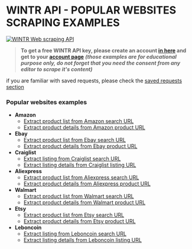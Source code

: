 # WINTR API - POPULAR WEBSITES SCRAPING EXAMPLES

[![WINTR Web scraping API](https://www.wintr.com/app/template/favicon.png)](https://www.wintr.com)

> **To get a free WINTR API key, please create an account [in here](https://www.wintr.com) and get to your [account page](https://www.wintr.com/dashboard-account)** ***(those examples are for educational purpose only, do not forget that you need the consent from any editor to scrape it's content)*** 

if you are familiar with saved requests, please check the [saved requests section](https://github.com/wintrdotcom/wintrAPI/tree/master/saved_requests)

### Popular websites examples

  - **Amazon**
    - [Extract product list from Amazon search URL](https://gist.github.com/wintrdotcom/a35b6d70921874c01f42f8f0605df77e)
    - [Extract product details from Amazon product URL](https://gist.github.com/wintrdotcom/27c4281c50efbf70e6062de0eb69e45d)
  - **Ebay**
    - [Extract product list from Ebay search URL](https://gist.github.com/wintrdotcom/3aa8b5ef866b202dc49bca8657ab9fe9)
    - [Extract product details from Ebay product URL](https://gist.github.com/wintrdotcom/5d4a63d3d28bdfab53bce25d327050d9)
  - **Craiglist**
    - [Extract listing from Craiglist search URL](https://gist.github.com/wintrdotcom/4f93750b25d06f7558fc180f83118c8c)
    - [Extract listing details from Craiglist listing URL](https://gist.github.com/wintrdotcom/b49b914c7e70be7fb3a78e8d3856eb02)
  - **Aliexpress**
    - [Extract product list from Aliexpress search URL](https://gist.github.com/wintrdotcom/d65f342dd1fe00432ed9f7865824715d)
    - [Extract product details from Aliexpress product URL](https://gist.github.com/wintrdotcom/3b2ac3baa9fb74fd88f1b6526655a707)
  - **Walmart**
    - [Extract product list from Walmart search URL](https://gist.github.com/wintrdotcom/a4f7b98bd0c08b9608fbaccf19a9e546)
    - [Extract product details from Walmart product URL](https://gist.github.com/wintrdotcom/31d2f1e86112f5267f30f22e079723bb)
  - **Etsy**
    - [Extract product list from Etsy search URL](https://gist.github.com/wintrdotcom/a3dd2c910668a283074ba8dce8f620be)
    - [Extract product details from Etsy product URL](https://gist.github.com/wintrdotcom/4670c4126a8f9c4b25d2358095b52de5)
  - **Leboncoin**
    - [Extract listing from Leboncoin search URL](https://gist.github.com/wintrdotcom/2b874890f778d82236acf88dee775748)
    - [Extract listing details from Leboncoin listing URL](https://gist.github.com/wintrdotcom/f9e9d43bacc12e9ae19a820e2365065f)
